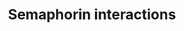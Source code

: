 ---
annotations:
- id: PW:0000003
  parent: signaling pathway
  type: Pathway Ontology
  value: signaling pathway
authors:
- Mkutmon
- Lindarieswijk
description: 'Semaphorins are a large family of cell surface and secreted guidance
  molecules divided into eight classes on the basis of their structures. They all
  have an N-terminal conserved sema domain. Semaphorins signal through multimeric
  receptor complexes that include other proteins such as plexins and neuropilins.
  Original Pathway at Reactome: http://www.reactome.org/PathwayBrowser/#DB=gk_current&FOCUS_SPECIES_ID=48887&FOCUS_PATHWAY_ID=373755'
last-edited: 2022-05-18
organisms:
- Bos taurus
redirect_from:
- /index.php/Pathway:WP3151
- /instance/WP3151
- /instance/WP3151_rr87654
revision: r87654
schema-jsonld:
- '@context': https://schema.org/
  '@id': https://wikipathways.github.io/pathways/WP3151.html
  '@type': Dataset
  creator:
    '@type': Organization
    name: WikiPathways
  description: 'Semaphorins are a large family of cell surface and secreted guidance
    molecules divided into eight classes on the basis of their structures. They all
    have an N-terminal conserved sema domain. Semaphorins signal through multimeric
    receptor complexes that include other proteins such as plexins and neuropilins.
    Original Pathway at Reactome: http://www.reactome.org/PathwayBrowser/#DB=gk_current&FOCUS_SPECIES_ID=48887&FOCUS_PATHWAY_ID=373755'
  keywords:
  - ADP
  - ARHGAP35
  - ARHGEF11
  - ARHGEF12
  - ATP
  - ActivatedROCK:RhoA/B/C:GTP
  - Active LIMK1
  - C-MET
  - CD72
  - CDK5
  - CDK5R1
  - CFL1
  - CRMP's tetramers
  - CRMP1
  - Cdk5:p35
  - DPYSL2
  - DPYSL3
  - DPYSL4
  - DPYSL5
  - ERBB2
  - FARP2
  - FARP2 [cytosol]
  - FARP2:PIP5KIgamma
  - FES
  - FYN
  - GDP
  - GDP [cytosol]
  - GDP [plasmamembrane]
  - GSK3B
  - GTP
  - GTP [cytosol]
  - GTP [plasmamembrane]
  - HSP-90
  - HSP90AA1
  - HSP90AB1
  - ITGA1
  - ITGB1
  - Integrin alpha1beta1
  - LARG and PDZ-RhoGEF
  - LIM Kinases
  - LIM Kinases,phosphorylated
  - LIMK1
  - MYH10
  - MYH11
  - MYH14
  - MYH9
  - MYL12B
  - MYL6
  - MYL9
  - Mg2+ [plasmamembrane]
  - NRP1
  - NRP1:PlexinA1-4:FARP2:FYN
  - NRP1:PlexinA1-4:FYN
  - PAK
  - PAK homodimer
  - PAK1
  - PAK2
  - PIP5K1C
  - PIP5K1gamma:Talin-1
  - PLEX2
  - PLXNA1
  - PLXNA1:TREM2:DAP12
  - PLXNA2
  - PLXNA2,PLXNA4
  - PLXNA3
  - PLXNB1
  - PLXNB3
  - PLXNC1
  - PLXND1
  - PTPRC
  - Phospho-activatedsmoothmuscle/non-musclemyosin 2
  - Pi
  - Plexin-A1-4:FYN
  - Plexin-B1:ErbB2
  - Plexin-B1:Met
  - R-Ras-GDP
  - R-Ras-GTP
  - RAC1
  - RAC1-GDP
  - RAC1-GTP
  - RHOA
  - RHOB
  - RHOC
  - RND1
  - ROCK
  - ROCK1
  - ROCK2
  - RRAS
  - RhoA (Mgcofactor):GDP
  - RhoA (Mgcofactor):GTP
  - RhoA,B,C:GDP
  - RhoA/B/C:GTP
  - Rnd1-GTP
  - SEMA3A
  - SEMA3A:PLXND1
  - SEMA3E
  - SEMA4A
  - SEMA4A:PLXND1
  - SEMA4D
  - SEMA4D dimer
  - SEMA4D:CD72
  - SEMA4D:PTPRC
  - SEMA4D:pPlexin-B1:ErbB2complex
  - SEMA5A
  - SEMA5A:PLXNB3
  - SEMA6A
  - SEMA6A:PLXNA2,PLXNA4
  - SEMA6D
  - SEMA6D:PLXNA1:TREM2:DAP12
  - SEMA7A
  - SEMA7A:Integrinalpha1beta1
  - SEMA7A:PLXNC1
  - Sema3A dimer
  - Sema3A:NP-1:Plexin-A:Fes:CRMP
  - Sema3A:NRP-1:pPlexin-A:Fyn:Fes
  - Sema3A:Nrp-1:PlexinA:Fyn
  - Sema3A:Nrp-1:PlexinA:Fyn:Cdk5:pCRMP's
  - Sema3A:Nrp-1:PlexinA:Fyn:pCdk5
  - Sema3A:Nrp-1:PlexinA:Rac1-GTP:PAK
  - Sema3A:Nrp-1:PlexinA:Rac1-GTP:pPAK
  - Sema3A:Nrp-1:pPlexinA:Fyn:Fes:Rac-1-GTP
  - Sema3A:Nrp-1:pPlexinA:Fyn:Fes:Rac-1-GTP:Rnd1
  - Sema4D:Plexin-B1:Rac-Rnd1:LARG/PDZ-RhoGEF
  - Sema4D:Plexin-B1:p190RhoGAP:Rac:Rnd1
  - Sema4D:pPlexin-B1:ErbB2:Rac1:Rnd1
  - Sema4D:pPlexin-B1:Met
  - Sema4D:pPlexin-B1:Met:RAC1-GTP
  - Sema4D:pPlexin-B1:Met:Rnd1
  - Smoothmuscle/non-musclemyosin II
  - TLN1
  - TREM2
  - TYROBP
  - 'pCofilin: ActiveLIMK-1'
  - pLIMK dimer:HSP-90
  license: CC0
  name: Semaphorin interactions
seo: CreativeWork
title: Semaphorin interactions
wpid: WP3151
---